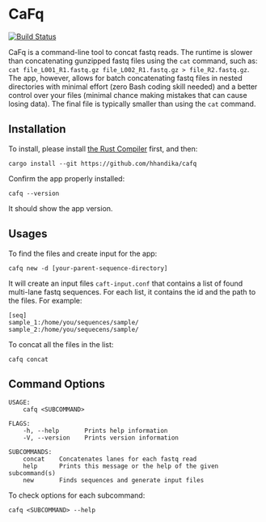 # CaFq

[![Build Status](https://www.travis-ci.com/hhandika/fastq-merger.svg?branch=main)](https://www.travis-ci.com/hhandika/fastq-merger)

CaFq is a command-line tool to concat fastq reads. The runtime is slower than concatenating gunzipped fastq files using the `cat` command, such as: `cat file_L001_R1.fastq.gz file_L002_R1.fastq.gz > file_R2.fastq.gz`. The app, however, allows for batch concatenating fastq files in nested directories with minimal effort (zero Bash coding skill needed) and a better control over your files (minimal chance making mistakes that can cause losing data). The final file is typically smaller than using the `cat` command.

## Installation

To install, please install [the Rust Compiler](https://www.rust-lang.org/learn/get-started) first, and then:

```
cargo install --git https://github.com/hhandika/cafq
```

Confirm the app properly installed:

```
cafq --version
```

It should show the app version.

## Usages

To find the files and create input for the app:

```
cafq new -d [your-parent-sequence-directory]
```

It will create an input files `caft-input.conf` that contains a list of found multi-lane fastq sequences. For each list, it contains the id and the path to the files. For example: 

```
[seq]
sample_1:/home/you/sequences/sample/
sample_2:/home/you/sequecens/sample/
```

To concat all the files in the list:

```
cafq concat
```

## Command Options


```
USAGE:
    cafq <SUBCOMMAND>

FLAGS:
    -h, --help       Prints help information
    -V, --version    Prints version information

SUBCOMMANDS:
    concat    Concatenates lanes for each fastq read
    help      Prints this message or the help of the given subcommand(s)
    new       Finds sequences and generate input files
```

To check options for each subcommand:

```
cafq <SUBCOMMAND> --help
```